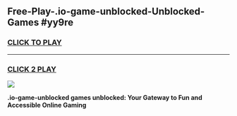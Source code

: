 
## Free-Play-.io-game-unblocked-Unblocked-Games #yy9re
<h3>
<a href="https://news.freeplayer.one?title=.io-game-unblocked&ref=8M">CLICK TO PLAY</a></h3>
<hr>

<h3>
<a href="https://news.freeplayer.one?title=.io-game-unblocked&ref=8M">CLICK 2 PLAY</a>
  
</h3>

<a href="https://news.freeplayer.one?title=.io-game-unblocked&ref=8M"><img src="https://clearcache.store/games.png"></a>


**.io-game-unblocked games unblocked: Your Gateway to Fun and Accessible Online Gaming**
